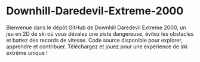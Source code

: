 # Downhill-Daredevil-Extreme-2000
Bienvenue dans le dépôt GitHub de Downhill Daredevil Extreme 2000, un jeu en 2D de ski où vous dévalez une piste dangereuse, évitez les obstacles et battez des records de vitesse. Code source disponible pour explorer, apprendre et contribuer. Téléchargez et jouez pour une expérience de ski extrême unique !
